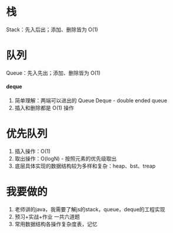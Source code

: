 # 栈

Stack：先入后出；添加、删除皆为 O(1)

# 队列

Queue：先入先出；添加、删除皆为 O(1)

#### deque 

1. 简单理解：两端可以进出的 Queue Deque - double ended queue
2. 插入和删除都是 O(1) 操作



# 优先队列

1. 插入操作：O(1) 
2. 取出操作：O(logN) - 按照元素的优先级取出 
3. 底层具体实现的数据结构较为多样和复杂：heap、bst、treap





# 我要做的

1. 老师讲的java，我需要了解js的stack，queue，deque的工程实现
2. 预习+实战+作业 一共六道题
3. 常用数据结构各操作复杂度表，记忆